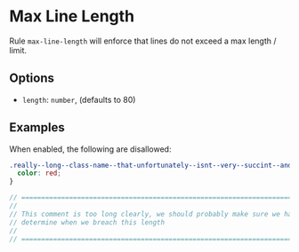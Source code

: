 # Max Line Length

Rule `max-line-length` will enforce that lines do not exceed a max length / limit.

## Options

* `length`: `number`, (defaults to 80)

## Examples

When enabled, the following are disallowed:

```scss
.really--long--class-name--that-unfortunately--isnt--very--succint--and-looks-stupid {
  color: red;
}

// ==============================================================================
//
// This comment is too long clearly, we should probably make sure we have a rule to
// determine when we breach this length
//
// ==============================================================================
```
